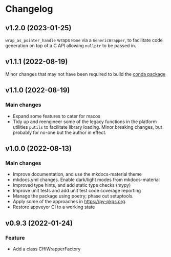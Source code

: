 # Changelog

<!-- insertion marker -->

## v1.2.0 (2023-01-25)

`wrap_as_pointer_handle` wraps `None` via a `GenericWrapper`, to facilitate code generation on top of a C API allowing `nullptr` to be passed in.

## v1.1.1 (2022-08-19)

Minor changes that may not have been required to build the [conda package](https://github.com/conda-forge/refcount-feedstock/pull/2)

## v1.1.0 (2022-08-19)

### Main changes

* Expand some features to cater for macos
* Tidy up and reengineer some of the legacy functions in the platform utilities `putils` to facilitate library loading. Minor breaking changes, but probably for no-one but the author in effect.

## v1.0.0 (2022-08-13)

### Main changes

* Improve documentation, and use the mkdocs-material theme
* mkdocs.yml changes. Enable dark/light modes from mkdocs-material
* Improved type hints, and add static type checks (mypy)
* Improve unit tests and add unit test code coverage reporting
* Manage the package using poetry; phase out setuptools.
* Apply some of the approaches in https://py-pkgs.org.
* Restore appveyor CI to a working state

## v0.9.3 (2022-01-24)

### Feature

* Add a class CffiWrapperFactory
